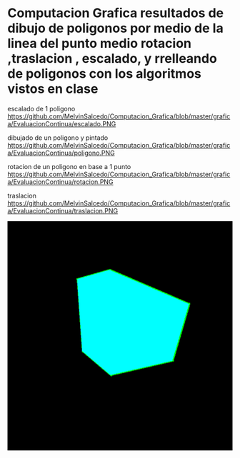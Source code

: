 # Computacion Grafica resultados de dibujo de poligonos por medio de la linea del punto medio rotacion ,traslacion , escalado, y rrelleando de poligonos con los algoritmos vistos en clase

escalado de 1 poligono
https://github.com/MelvinSalcedo/Computacion_Grafica/blob/master/grafica/EvaluacionContinua/escalado.PNG


dibujado de un poligono y pintado
https://github.com/MelvinSalcedo/Computacion_Grafica/blob/master/grafica/EvaluacionContinua/poligono.PNG

rotacion de un poligono en base a  1 punto 
https://github.com/MelvinSalcedo/Computacion_Grafica/blob/master/grafica/EvaluacionContinua/rotacion.PNG

traslacion
https://github.com/MelvinSalcedo/Computacion_Grafica/blob/master/grafica/EvaluacionContinua/traslacion.PNG

![Screenshot](https://github.com/MelvinSalcedo/Computacion_Grafica/blob/master/grafica/EvaluacionContinua/poligono.PNG)